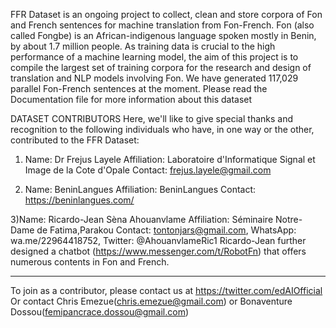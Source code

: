 FFR Dataset is an ongoing project to collect, clean and store corpora of Fon and French sentences for machine translation from Fon-French.
Fon (also called Fongbe) is an African-indigenous language spoken mostly in Benin, by about 1.7 million people. As training data is 
crucial to the high performance of a machine learning model, the aim of this project is to compile the largest set of training corpora 
for the research and design of translation and NLP models involving Fon. We have generated 117,029 parallel Fon-French sentences at the 
moment. Please read the Documentation file for more information about this dataset




DATASET CONTRIBUTORS
Here, we'll like to give special thanks and recognition to the following individuals who have, in one way or the other, contributed to the FFR Dataset:


1) Name: Dr Frejus Layele
Affiliation: Laboratoire d'Informatique Signal et Image de la Cote d'Opale
Contact: frejus.layele@gmail.com

2) Name: BeninLangues
Affiliation: BeninLangues
Contact: https://beninlangues.com/

3)Name: Ricardo-Jean Sèna Ahouanvlame
Affiliation: Séminaire Notre-Dame de Fatima,Parakou
Contact: tontonjars@gmail.com, WhatsApp: wa.me/22964418752, Twitter: @AhouanvlameRic1
Ricardo-Jean further designed a chatbot (https://www.messenger.com/t/RobotFn) that offers numerous contents in Fon and French.









_______________________________________________________
To join as a contributor, please contact us at https://twitter.com/edAIOfficial 
Or contact Chris Emezue(chris.emezue@gmail.com) or Bonaventure Dossou(femipancrace.dossou@gmail.com)


